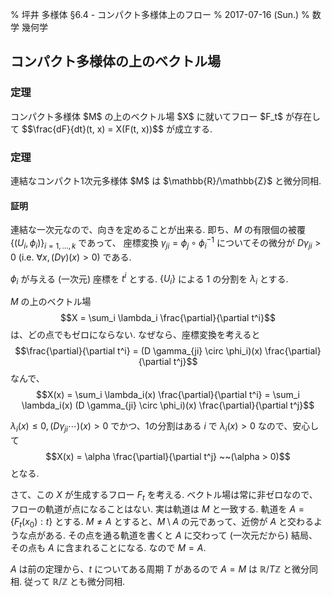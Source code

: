 % 坪井 多様体 &sect;6.4 - コンパクト多様体上のフロー
% 2017-07-16 (Sun.)
% 数学 幾何学

## コンパクト多様体の上のベクトル場

### 定理

<div class=thm>
コンパクト多様体 $M$ の上のベクトル場 $X$ に就いてフロー $F_t$ が存在して
$$\frac{dF}{dt}(t, x) = X(F(t, x))$$
が成立する.
</div>

### 定理

<div class=thm>
連結なコンパクト1次元多様体 $M$ は $\mathbb{R}/\mathbb{Z}$ と微分同相.
</div>

#### 証明

連結な一次元なので、向きを定めることが出来る.
即ち、$M$ の有限個の被覆
$\{ (U_i, \phi_i) \}_{i=1,\ldots,k}$
であって、
座標変換 $\gamma_{ji} = \phi_j \circ \phi_i^{-1}$ についてその微分が
$D \gamma_{ji} > 0$
(i.e. $\forall x, (D\gamma)(x)>0$)
である.

$\phi_i$ が与える (一次元) 座標を $t^i$ とする.
$\{U_i\}$ による 1 の分割を $\lambda_i$ とする.

$M$ の上のベクトル場
$$X = \sum_i \lambda_i \frac{\partial}{\partial t^i}$$
は、どの点でもゼロにならない.
なぜなら、座標変換を考えると
$$\frac{\partial}{\partial t^i} = (D \gamma_{ji} \circ \phi_i)(x) \frac{\partial}{\partial t^j}$$
なんで、
$$X(x)
= \sum_i \lambda_i(x) \frac{\partial}{\partial t^i}
= \sum_i \lambda_i(x) (D \gamma_{ji} \circ \phi_i)(x) \frac{\partial}{\partial t^j}$$

$\lambda_i(x) \leq 0, (D \gamma_{ji} \cdots)(x) > 0$
でかつ、1の分割はある $i$ で $\lambda_i(x) > 0$ なので、安心して
$$X(x) = \alpha \frac{\partial}{\partial t^j} ~~(\alpha > 0)$$
となる.

さて、この $X$ が生成するフロー $F_t$ を考える.
ベクトル場は常に非ゼロなので、フローの軌道が点になることはない.
実は軌道は $M$ と一致する.
軌道を $A = \{ F_t(x_0) : t \}$ とする.
$M \ne A$ とすると、$M \setminus A$ の元であって、近傍が $A$ と交わるような点がある.
その点を通る軌道を書くと $A$ に交わって (一次元だから) 結局、その点も $A$ に含まれることになる.
なので $M=A$.

$A$ は前の定理から、$t$ についてある周期 $T$ があるので
$A=M$ は $\mathbb{R}/T\mathbb{Z}$ と微分同相.
従って $\mathbb{R}/\mathbb{Z}$ とも微分同相.

